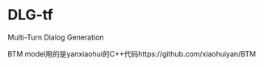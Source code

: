 # DLG-tf
Multi-Turn Dialog Generation



BTM model用的是yanxiaohui的C++代码https://github.com/xiaohuiyan/BTM
